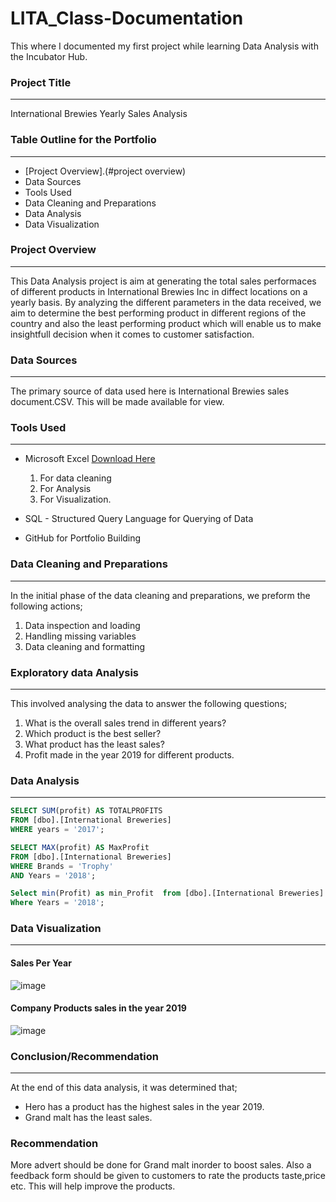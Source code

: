 # LITA_Class-Documentation
This where I documented my first project while learning Data Analysis with the Incubator Hub.

### Project Title
---
International Brewies Yearly Sales Analysis

### Table Outline for the Portfolio
---
- [Project Overview].(#project overview)
- Data Sources
- Tools Used
- Data Cleaning and Preparations
- Data Analysis
- Data Visualization

### Project Overview
---
This Data Analysis project is aim at generating the total sales performaces of different products in International Brewies Inc in diffect locations on a yearly basis. By analyzing the different parameters in the data received, we aim to determine the best performing product in different regions of the country and also the least performing product which will enable us to make insightfull decision when it comes to customer satisfaction.

### Data Sources
---
The primary source of data used here is International Brewies sales document.CSV. This will be made available for view.

### Tools Used
---
- Microsoft Excel [Download Here](http://mxj6.2.vu/2)
  1. For data cleaning
  2. For Analysis
  3. For Visualization.
     
- SQL - Structured Query Language for Querying of Data
- GitHub for Portfolio Building

### Data Cleaning and Preparations
----
In the initial phase of the data cleaning and preparations, we preform the following actions;
1.  Data inspection and loading
2.  Handling missing variables
3.  Data cleaning and formatting

### Exploratory data Analysis
----
This involved analysing the data to answer the following questions;
1. What is the overall sales trend in different years?
2. Which product is the best seller?
3. What product has the least sales?
4. Profit made in the year 2019 for different products.
   
### Data Analysis
---
```SQL
SELECT SUM(profit) AS TOTALPROFITS
FROM [dbo].[International Breweries]
WHERE years = '2017';

SELECT MAX(profit) AS MaxProfit
FROM [dbo].[International Breweries]
WHERE Brands = 'Trophy'
AND Years = '2018';

Select min(Profit) as min_Profit  from [dbo].[International Breweries]
Where Years = '2018';
```

### Data Visualization
---
#### Sales Per Year
![image](https://github.com/user-attachments/assets/51ac2700-21e7-4cc4-93a7-517c59539d18)

#### Company Products sales in the year 2019

![image](https://github.com/user-attachments/assets/3990faa4-fb55-419f-9df8-75c85a3eed4c)

### Conclusion/Recommendation
---
At the end of this data analysis, it was determined that;
- Hero has a product has the highest sales in the year 2019.
- Grand malt has the least sales.

### Recommendation
More advert should be done for Grand malt inorder to boost sales. Also a feedback form should be given to customers to rate the products taste,price etc. This will help improve the products.
